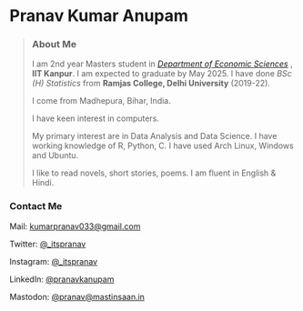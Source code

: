 # Pranav Kumar Anupam
>### About Me
>
>I am 2nd year Masters student in [_Department of Economic Sciences_](https://iitk.ac.in/eco/) , **IIT Kanpur**. I am expected to graduate by May 2025.
>I have done _BSc (H) Statistics_ from **Ramjas College, Delhi University** (2019-22).
>
>I come from Madhepura, Bihar, India. 
>
>I have keen interest in computers. 
>
>My primary interest are in Data Analysis and Data Science. I have working knowledge of R, Python, C. I have used Arch Linux, Windows and Ubuntu. 
>
>I like to read novels, short stories, poems. I am fluent in  English & Hindi. 

### Contact Me

Mail: [kumarpranav033@gmail.com](mailto:kumarpranav033@gmail.com)

Twitter: [@_itspranav](https://twitter.com/_itspranav)

Instagram:  [@_itspranav](https://instagram.com/_itspranav)

LinkedIn: [@pranavkanupam](https://www.linkedin.com/in/pranavkanupam/)

Mastodon: [@pranav@mastinsaan.in](https://mastinsaan.in/@pranav)
